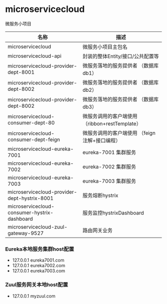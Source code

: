 # microservicecloud
微服务小项目

|名称                                         |  描述 |
|------------------------------------------- | ---------------------------------------------------|
|microservicecloud                           | 微服务小项目主包名 |
|microservicecloud-api                       | 封装的整体Entity/接口/公共配置等 |
|microservicecloud-provider-dept-8001        | 微服务落地的服务提供者 （数据库db1）|
|microservicecloud-provider-dept-8002        | 微服务落地的服务提供者 （数据库db2）|
|microservicecloud-provider-dept-8002        | 微服务落地的服务提供者 （数据库db3）|
|microservicecloud-consumer-dept-80          | 微服务调用的客户端使用（ribbon+restTemplate） |
|microservicecloud-consumer-dept-feign          | 微服务调用的客户端使用 （feign注解+接口编程）|     
|microservicecloud-eureka-7001          | eureka-7001 集群服务 | 
|microservicecloud-eureka-7002          | eureka-7002 集群服务 | 
|microservicecloud-eureka-7003          | eureka-7003 集群服务  | 
|microservicecloud-provider-dept-hystrix-8001 | 服务熔断hystrix|
|microservicecloud-consumer-hystrix-dashboard | 服务监控hystrixDashboard |
|microservicecloud-zuul-gateway-9527 | 路由网关业务 |


### Eureka本地服务集群host配置
* 127.0.0.1  eureka7001.com 
* 127.0.0.1  eureka7002.com 
* 127.0.0.1  eureka7003.com

### Zuul服务网关本地host配置  
* 127.0.0.1  myzuul.com